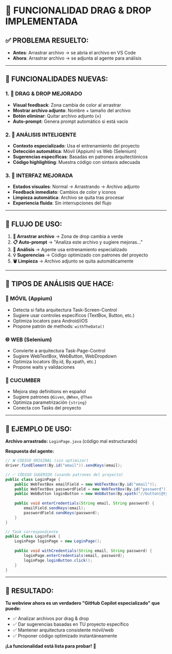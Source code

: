 # 🔧 FUNCIONALIDAD DRAG & DROP IMPLEMENTADA

## ✅ **PROBLEMA RESUELTO:**
- **Antes**: Arrastrar archivo → se abría el archivo en VS Code  
- **Ahora**: Arrastrar archivo → se adjunta al agente para análisis

---

## 🎯 **FUNCIONALIDADES NUEVAS:**

### **1. 📁 DRAG & DROP MEJORADO**
- **Visual feedback**: Zona cambia de color al arrastrar
- **Mostrar archivo adjunto**: Nombre + tamaño del archivo
- **Botón eliminar**: Quitar archivo adjunto (×)
- **Auto-prompt**: Genera prompt automático si está vacío

### **2. 🧠 ANÁLISIS INTELIGENTE**
- **Contexto especializado**: Usa el entrenamiento del proyecto
- **Detección automática**: Móvil (Appium) vs Web (Selenium)
- **Sugerencias específicas**: Basadas en patrones arquitectónicos
- **Código highlighting**: Muestra código con sintaxis adecuada

### **3. 🎨 INTERFAZ MEJORADA**
- **Estados visuales**: Normal → Arrastrando → Archivo adjunto
- **Feedback inmediato**: Cambios de color y iconos
- **Limpieza automática**: Archivo se quita tras procesar
- **Experiencia fluida**: Sin interrupciones del flujo

---

## 🔄 **FLUJO DE USO:**

1. **📁 Arrastrar archivo** → Zona de drop cambia a verde
2. **📋 Auto-prompt** → "Analiza este archivo y sugiere mejoras..."
3. **🧠 Análisis** → Agente usa entrenamiento especializado  
4. **💡 Sugerencias** → Código optimizado con patrones del proyecto
5. **🗑️ Limpieza** → Archivo adjunto se quita automáticamente

---

## 🎯 **TIPOS DE ANÁLISIS QUE HACE:**

### **📱 MÓVIL (Appium)**
- Detecta si falta arquitectura Task-Screen-Control
- Sugiere usar controles específicos (TextBox, Button, etc.)
- Optimiza locators para Android/iOS
- Propone patrón de methods: `withTheData()`

### **🌐 WEB (Selenium)**  
- Convierte a arquitectura Task-Page-Control
- Sugiere WebTextBox, WebButton, WebDropdown
- Optimiza locators (By.id, By.xpath, etc.)
- Propone waits y validaciones

### **🥒 CUCUMBER**
- Mejora step definitions en español
- Sugiere patrones `@Given`, `@When`, `@Then`
- Optimiza parametrización `{string}`
- Conecta con Tasks del proyecto

---

## 🚀 **EJEMPLO DE USO:**

**Archivo arrastrado:** `LoginPage.java` (código mal estructurado)

**Respuesta del agente:**
```java
// ❌ CÓDIGO ORIGINAL (sin optimizar)
driver.findElement(By.id("email")).sendKeys(email);

// ✅ CÓDIGO SUGERIDO (usando patrones del proyecto)
public class LoginPage {
    public WebTextBox emailField = new WebTextBox(By.id("email"));
    public WebTextBox passwordField = new WebTextBox(By.id("password"));
    public WebButton loginButton = new WebButton(By.xpath("//button[@type='submit']"));
    
    public void enterCredentials(String email, String password) {
        emailField.sendKeys(email);
        passwordField.sendKeys(password);
    }
}

// Task correspondiente
public class LoginTask {
    LoginPage loginPage = new LoginPage();
    
    public void withCredentials(String email, String password) {
        loginPage.enterCredentials(email, password);
        loginPage.loginButton.click();
    }
}
```

---

## 🎉 **RESULTADO:**

**Tu webview ahora es un verdadero "GitHub Copilot especializado" que puede:**
- ✅ Analizar archivos por drag & drop
- ✅ Dar sugerencias basadas en TU proyecto específico  
- ✅ Mantener arquitectura consistente móvil/web
- ✅ Proponer código optimizado instantáneamente

**¡La funcionalidad está lista para probar!** 🚀
